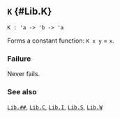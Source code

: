## `K` {#Lib.K}


```
K : 'a -> 'b -> 'a
```



Forms a constant function: `K x y` = `x`.

### Failure

Never fails.

### See also

[`Lib.##`](#Lib..IAD), [`Lib.C`](#Lib.C), [`Lib.I`](#Lib.I), [`Lib.S`](#Lib.S), [`Lib.W`](#Lib.W)

